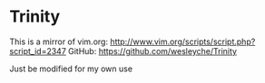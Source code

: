 # Trinity
This is a mirror of vim.org: http://www.vim.org/scripts/script.php?script_id=2347
GitHub: https://github.com/wesleyche/Trinity

Just be modified for my own use
